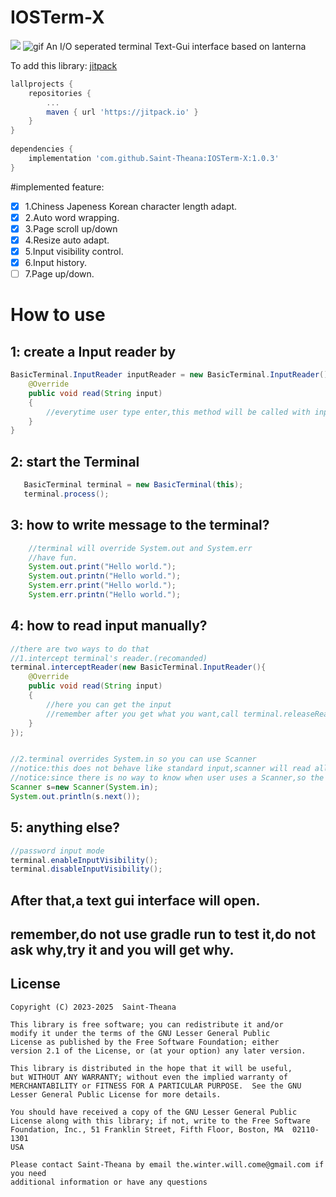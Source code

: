 # IOSTerm-X
[![](https://jitpack.io/v/Saint-Theana/IOSTerm-X.svg)](https://jitpack.io/#Saint-Theana/IOSTerm-X)
![gif](https://raw.githubusercontent.com/Saint-Theana/IOSTerm-X/master/xxx.gif)
An I/O seperated terminal Text-Gui interface based on lanterna

To add this library:
[jitpack](https://jitpack.io/#Saint-Theana/IOSTerm-X)
```groovy
lallprojects {
	repositories {
		...
		maven { url 'https://jitpack.io' }
	}
}
	
dependencies {
	implementation 'com.github.Saint-Theana:IOSTerm-X:1.0.3'
}
```

#implemented feature:
 - [x] 1.Chiness Japeness Korean character length adapt.
 - [x] 2.Auto word wrapping.
 - [x] 3.Page scroll up/down
 - [x] 4.Resize auto adapt.
 - [x] 5.Input visibility control.
 - [x] 6.Input history.
 - [ ] 7.Page up/down.

# How to use

## 1: create a Input reader by

```java
BasicTerminal.InputReader inputReader = new BasicTerminal.InputReader(){
    @Override
	public void read(String input)
	{
	    //everytime user type enter,this method will be called with input 
	}
}
```

## 2: start the Terminal
```java
   BasicTerminal terminal = new BasicTerminal(this);
   terminal.process();
```

## 3: how to write message to the terminal?
```java
    //terminal will override System.out and System.err
    //have fun.
    System.out.print("Hello world.");
    System.out.printn("Hello world.");
    System.err.print("Hello world.");
    System.err.printn("Hello world.");
```

## 4: how to read input manually?
```java
//there are two ways to do that
//1.intercept terminal's reader.(recomanded)
terminal.interceptReader(new BasicTerminal.InputReader(){
	@Override
	public void read(String input)
	{
		//here you can get the input
		//remember after you get what you want,call terminal.releaseReader()
	}
});


//2.terminal overrides System.in so you can use Scanner
//notice:this does not behave like standard input,scanner will read all current input line even before you called new Scanner(System.in);
//notice:since there is no way to know when user uses a Scanner,so the input will also call terminals reader.
Scanner s=new Scanner(System.in);
System.out.println(s.next());
```

## 5: anything else?
```java
//password input mode
terminal.enableInputVisibility();
terminal.disableInputVisibility();
```

## After that,a text gui interface will open.
## remember,do not use gradle run to test it,do not ask why,try it and you will get why.

## License
```
Copyright (C) 2023-2025  Saint-Theana

This library is free software; you can redistribute it and/or
modify it under the terms of the GNU Lesser General Public
License as published by the Free Software Foundation; either
version 2.1 of the License, or (at your option) any later version.

This library is distributed in the hope that it will be useful,
but WITHOUT ANY WARRANTY; without even the implied warranty of
MERCHANTABILITY or FITNESS FOR A PARTICULAR PURPOSE.  See the GNU
Lesser General Public License for more details.

You should have received a copy of the GNU Lesser General Public
License along with this library; if not, write to the Free Software
Foundation, Inc., 51 Franklin Street, Fifth Floor, Boston, MA  02110-1301
USA

Please contact Saint-Theana by email the.winter.will.come@gmail.com if you need
additional information or have any questions
```